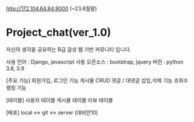 http://172.104.64.84:8000  (~23.6월말)

# Project_chat(ver_1.0)
자신의 생각을 공유하는 B급 감성 웹 기반 커뮤니티 입니다.

사용 언어 : Django, javascript
사용 오픈소스 : bootstrap, jquery
버전 : python 3.8, 3.9

[주요 기능]
회원가입, 로그인 기능
게시물 CRUD
댓글 / 대댓글 삽입,삭제 기능
조회수 랭킹 기능

[테이블]
사용자 테이블
게시물 테이블
리뷰 테이블

[배포]
local <-> git <-> server (데비안10)
